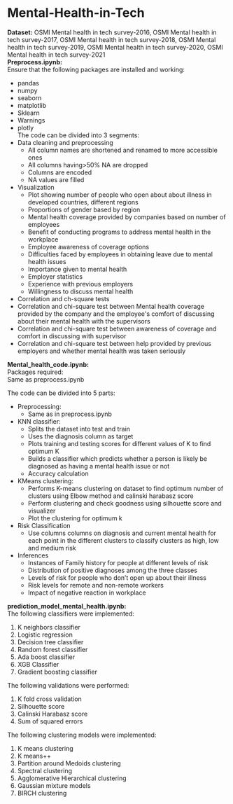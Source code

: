 # Mental-Health-in-Tech
**Dataset:** OSMI Mental health in tech survey-2016, OSMI Mental health in tech survey-2017, OSMI Mental health in tech survey-2018, OSMI Mental health in tech survey-2019, OSMI Mental health in tech survey-2020, OSMI Mental health in tech survey-2021<br />
**Preprocess.ipynb:**<br />
Ensure that the following packages are installed and working:<br /> 
- pandas<br />
- numpy<br />
- seaborn<br />
- matplotlib<br />
- Sklearn<br />
- Warnings<br />
- plotly<br />
The code can be divided into 3 segments:<br />
- Data cleaning and preprocessing<br />
  - All column names are shortened and renamed to more accessible ones<br />
  - All columns having>50% NA are dropped<br />
  - Columns are encoded <br />
  - NA values are filled<br />
- Visualization<br />
  - Plot showing number of people who open about about illness in developed countries, different regions<br />
  - Proportions of gender based by region<br />
  - Mental health coverage provided by companies based on number of employees<br />
  - Benefit of conducting programs to address mental health in the workplace<br />
  - Employee awareness of coverage options<br />
  - Difficulties faced by employees in obtaining leave due to mental health issues<br />
  - Importance given to mental health<br />
  - Employer statistics<br />
  - Experience with previous employers<br />
  - Willingness to discuss mental health<br />
 - Correlation and ch-square tests<br />
  - Correlation and chi-square test between Mental health coverage provided by the company and the employee's comfort of discussing about their mental health with the supervisors<br />
  - Correlation and chi-square test between awareness of coverage and comfort in discussing with supervisor<br />
  - Correlation and chi-square test between help provided by previous employers and whether mental health was taken seriously<br />

**Mental_health_code.ipynb:**
<br />
Packages required:<br />
Same as preprocess.ipynb<br /> 

The code can be divided into 5 parts: <br />
- Preprocessing:<br />
  - Same as in preprocess.ipynb <br />
- KNN classifier:<br />
  - Splits the dataset into test and train <br />
  - Uses the diagnosis column as target <br />
  - Plots training and testing scores for different values of K to find optimum K <br />
  - Builds a classifier which predicts whether a person is likely be diagnosed as having a mental health issue or not<br />
  - Accuracy calculation<br />
- KMeans clustering:<br />
  - Performs K-means clustering on dataset to find optimum number of clusters using Elbow method and calinski harabasz score<br />
  - Perform clustering and check goodness using silhouette score and visualizer<br />
  - Plot the clustering for optimum k<br />
- Risk Classification<br />
  - Use columns columns on diagnosis and current mental health for each point in the different clusters to classify clusters as high, low and medium risk<br />
- Inferences<br />
  - Instances of Family history for people at different levels of risk<br />
  - Distribution of positive diagnoses among the three classes<br />
  - Levels of risk for people who don’t open up about their illness<br />
  - Risk levels for remote and non-remote workers<br />
  - Impact of negative reaction in workplace<br />


**prediction_model_mental_health.ipynb:**
<br>
The following classifiers were implemented:<br/>
1. K neighbors classifier<br/>
2. Logistic regression<br/>
3. Decision tree classifier<br/>
4. Random forest classifier<br/>
5. Ada boost classifier<br/>
6. XGB Classifier<br/>
7. Gradient boosting classifier<br/>

The following validations were performed:
1. K fold cross validation
2. Silhouette score
3. Calinski Harabasz score
4. Sum of squared errors

The following clustering models were implemented:
1. K means clustering
2. K means++
3. Partition around Medoids clustering
4. Spectral clustering
5. Agglomerative Hierarchical clustering
6. Gaussian mixture models
7. BIRCH clustering







